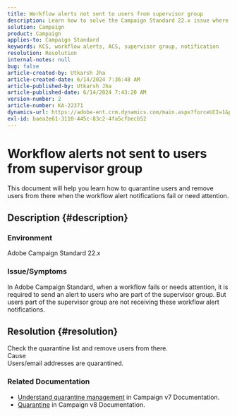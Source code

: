 ```yaml
---
title: Workflow alerts not sent to users from supervisor group
description: Learn how to solve the Campaign Standard 22.x issue where workflow alert notifications fail or need attention.
solution: Campaign
product: Campaign
applies-to: Campaign Standard
keywords: KCS, workflow alerts, ACS, supervisor group, notification
resolution: Resolution
internal-notes: null
bug: false
article-created-by: Utkarsh Jha
article-created-date: 6/14/2024 7:36:48 AM
article-published-by: Utkarsh Jha
article-published-date: 6/14/2024 7:43:20 AM
version-number: 2
article-number: KA-22371
dynamics-url: https://adobe-ent.crm.dynamics.com/main.aspx?forceUCI=1&pagetype=entityrecord&etn=knowledgearticle&id=d2d30ed8-202a-ef11-840a-000d3a5a67ba
exl-id: baea2e61-3110-445c-83c2-4fa5cfbecb52
---
```

# Workflow alerts not sent to users from supervisor group


This document will help you learn how to quarantine users and remove users from there when the workflow alert notifications fail or need attention.

## Description {#description}


### Environment

Adobe Campaign Standard 22.x

### Issue/Symptoms

In Adobe Campaign Standard, when a workflow fails or needs attention, it is required to send an alert to users who are part of the supervisor group. But users part of the supervisor group are not receiving these workflow alert notifications.


## Resolution {#resolution}


Check the quarantine list and remove users from there.
<br>Cause<br>
Users/email addresses are quarantined.

### Related Documentation

- [Understand quarantine management](https://experienceleague.adobe.com/docs/campaign-classic/using/sending-messages/monitoring-deliveries/understanding-quarantine-management.html) in Campaign v7 Documentation.
- [Quarantine](https://experienceleague.adobe.com/docs/campaign/campaign-v8/campaigns/send/failures/quarantines.html) in Campaign v8 Documentation.
